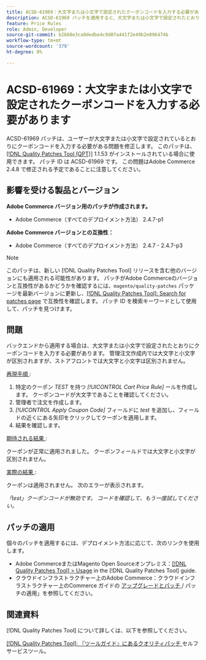 ```yaml
---
title: ACSD-61969：大文字または小文字で設定されたクーポンコードを入力する必要があります
description: ACSD-61969 パッチを適用すると、大文字または小文字で設定されたとおりにクーポンコードを入力する必要があるAdobe Commerceの問題が修正されます。
feature: Price Rules
role: Admin, Developer
source-git-commit: b2660e3ca0dedbe4c9d8fa441f2e49b2e096474b
workflow-type: tm+mt
source-wordcount: '379'
ht-degree: 0%

---
```


# ACSD-61969：大文字または小文字で設定されたクーポンコードを入力する必要があります

ACSD-61969 パッチは、ユーザーが大文字または小文字で設定されているとおりにクーポンコードを入力する必要がある問題を修正します。 このパッチは、[[!DNL Quality Patches Tool (QPT)]](/help/tools/quality-patches-tool/quality-patches-tool-to-self-serve-quality-patches.md) 1.1.53 がインストールされている場合に使用できます。 パッチ ID は ACSD-61969 です。 この問題はAdobe Commerce 2.4.8 で修正される予定であることに注意してください。

## 影響を受ける製品とバージョン

**Adobe Commerce バージョン用のパッチが作成されます。**

* Adobe Commerce（すべてのデプロイメント方法） 2.4.7-p1

**Adobe Commerce バージョンとの互換性：**

* Adobe Commerce（すべてのデプロイメント方法） 2.4.7 - 2.4.7-p3

>[!NOTE]
>
>このパッチは、新しい [!DNL Quality Patches Tool] リリースを含む他のバージョンにも適用される可能性があります。 パッチがAdobe Commerceのバージョンと互換性があるかどうかを確認するには、`magento/quality-patches` パッケージを最新バージョンに更新し、[[!DNL Quality Patches Tool]: Search for patches page](https://experienceleague.adobe.com/tools/commerce-quality-patches/index.html) で互換性を確認します。 パッチ ID を検索キーワードとして使用して、パッチを見つけます。

## 問題

バックエンドから適用する場合は、大文字または小文字で設定されたとおりにクーポンコードを入力する必要があります。 管理注文作成内では大文字と小文字が区別されますが、ストアフロントでは大文字と小文字は区別されません。

<u> 再現手順 </u>:

1. 特定のクーポン *TEST* を持つ *[!UICONTROL Cart Price Rule]* ールを作成します。 クーポンコードが大文字であることを確認してください。
1. 管理者で注文を作成します。
1. *[!UICONTROL Apply Coupon Code]* フィールドに *test* を追加し、フィールドの近くにある矢印をクリックしてクーポンを適用します。
1. 結果を確認します。

<u> 期待される結果 </u>:

クーポンが正常に適用されました。 クーポンフィールドでは大文字と小文字が区別されません。

<u> 実際の結果 </u>:

クーポンは適用されません。 次のエラーが表示されます。

*「test」クーポンコードが無効です。 コードを確認して、もう一度試してください。*

## パッチの適用

個々のパッチを適用するには、デプロイメント方法に応じて、次のリンクを使用します。

* Adobe CommerceまたはMagento Open Sourceオンプレミス：[[!DNL Quality Patches Tool] > Usage](/help/tools/quality-patches-tool/usage.md) in the [!DNL Quality Patches Tool] guide.
* クラウドインフラストラクチャー上のAdobe Commerce：クラウドインフラストラクチャー上のCommerce ガイドの [ アップグレードとパッチ ](https://experienceleague.adobe.com/docs/commerce-cloud-service/user-guide/develop/upgrade/apply-patches.html)/ パッチの適用」を参照してください。

## 関連資料

[!DNL Quality Patches Tool] について詳しくは、以下を参照してください。

[[!DNL Quality Patches Tool]: 『ツールガイド』にあるクオリティパッチ ](/help/tools/quality-patches-tool/quality-patches-tool-to-self-serve-quality-patches.md) セルフサービスツール。
